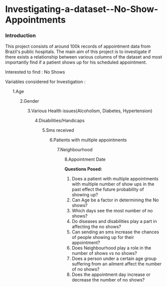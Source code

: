 # Investigating-a-dataset--No-Show-Appointments

<h3>Introduction</h3>
This project consists of around 100k records of appointment data from Brazil's public hospitals. The main aim of this project is to investigate if there exists a relationship between various columns of the dataset and most importantly find if a patient shows up for his scheduled appointment. 

Interested to find : No Shows

Variables considered for Investigation : 
<ul>1.Age 
<ul>2.Gender 
<ul>3.Various Health issues(Alcoholism, Diabetes, Hypertension) 
<ul>4.Disabilities/Handicaps 
<ul>5.Sms received 
<ul>6.Patients with multiple appointments 
<ul>7.Neighbourhood 
<ul>8.Appointment Date 

<b>Questions Posed: </b>
1. Does a patient with multiple appointments with multiple number of show ups in the past effect the future probability of showing up? 
2. Can Age be a factor in determining the No shows? 
3. Which days see the most number of no shows? 
4. Do diseases and disabilities play a part in affecting the no shows? 
5. Can sending an sms increase the chances of people showing up for their appointment? 
6. Does Neighbourhood play a role in the number of shows vs no shows? 
7. Does a person under a certain age group suffering from an ailment affect the number of no shows?
8. Does the appointment day increase or decrease the number of no shows? 
